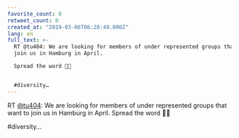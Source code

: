 ```yaml
---
favorite_count: 0
retweet_count: 0
created_at: "2019-03-06T06:28:49.000Z"
lang: en
full_text: >-
  RT @tu404: We are looking for members of under represented groups that want to
  join us in Hamburg in April.

  Spread the word 🤗😍


  #diversity…
---
```


RT [@tu404](https://twitter.com/tu404): We are looking for members of under
represented groups that want to join us in Hamburg in April. Spread the word
🤗😍

#diversity…
